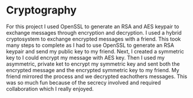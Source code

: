 # Cryptography
For this project I used OpenSSL to generate an RSA and AES keypair to exchange messages through encryption and decryption.
I used a hybrid cryptosystem to exchange encrypted messages with a friend. 
This took many steps to complete as I had to use OpenSSL to generate an RSA keypair and send my public key to my friend.
Next, I created a symmetric key to I could encrypt my message with AES key. 
Then I used my asymmetric, private ket to encrypt my symmetric key and sent both the encrypted message and the encrypted symmetric key to my friend.
My friend mirrored the process and we decrypted eachothers messages.
This was so much fun because of the secrecy involved and required collaboration which I really enjoyed.
